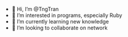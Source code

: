 - 👋 Hi, I’m @TngTran
- 👀 I’m interested in programs, especially Ruby
- 🌱 I’m currently learning new knowledge 
- 💞️ I’m looking to collaborate on network


<!---
TngTran/TngTran is a ✨ special ✨ repository because its `README.md` (this file) appears on your GitHub profile.
You can click the Preview link to take a look at your changes.
--->
